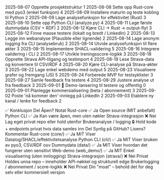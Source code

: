 2025-08-07	Opprette prosjektstruktur	1
2025-08-08	Sette opp Rust-core med pyo3 (enkel funksjon)	4
2025-08-09	Installere maturin og teste kobling til Python	2
2025-08-09	Lage analysefunksjon for effektivitet (Rust)	3
2025-08-10	Sette opp Python CLI (analyze.py)	4
2025-08-11	Lage første dummydata (CSV + RDF)	2
2025-08-12	Kjøre CLI → Rust → output-flyt	3
2025-08-12	Finne masse testere (lokalt og bredt / LinkedIn)	2
2025-08-13	Legge inn webanalyse (Plausible eller lignende)	2
2025-08-14	Lage anonym logging fra CLI (analysebruk)	2
2025-08-14	Utvide analysefunksjon til flere økter	3
2025-08-15	Implementere SHACL-validering	5
2025-08-16	Integrere validering i CLI	2
2025-08-17	Utvikle treningsscore-logikk	3
2025-08-18	Opprette Strava API-tilgang og testimport	4
2025-08-19	Lese Strava-data og konvertere til CSV/RDF	4
2025-08-20	Kjøre CLI-analyse på Strava-økter	3
2025-08-22	Lage enkel webdemo med output	5
2025-08-23	Visualisere grafer og fremgang (JS)	5
2025-08-24	Forberede MVP for testsyklister	3
2025-08-27	Samle feedback fra testere	4
2025-08-29	Justere analyse ut fra feedback	3
2025-09-01	🚀 Demo-lansering til testere og offentlig	0
2025-09-01	Planlegge kommersialisering (beta / abonnement)	3
2025-09-02	Poste 'nå kommer den'-innlegg på LinkedIn	2
2025-09-03	Etablere ny kanal / lenke for feedback	2


✅ Konklusjon
Del	Åpen?	Notat
Rust-core	✅ Ja	Open source (MIT anbefalt)
Python CLI	✅ Ja	Kan være åpen, men uten nøkler
Strava-integrasjon	❌ Nei	Lag eget privat repo eller hold utenfor
Brukeranalyse / logging	🔒	Hold kode + endpoints privat hvis data samles inn
Del	Synlig på GitHub?	Lisens?	Kommentar
Rust-core (core/)	✅ Ja	MIT	Viser Datalog/SHACL/effektivitetsanalyse
Python CLI (cli/)	✅ Ja	MIT	Viser bruken av pyo3, CSV/RDF osv
Dummydata (data/)	✅ Ja	MIT	Viser hvordan det fungerer uten sensitivt
Web-demo (web_demo/)	✅ Ja	MIT	Enkel visualisering (uten innlogging)
Strava-integrasjon (strava/)	❌ Nei	Privat	Holdes unna repo – inneholder API-nøkkel og strukturell edge
Brukerlogging / abonnement / score-logikk	❌ Nei	Privat	Din "moat" – behold det for deg selv eller kommersiell versjon